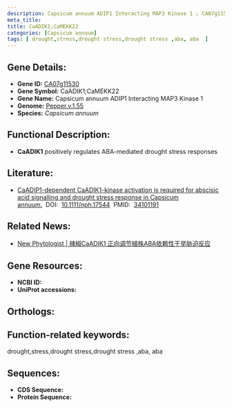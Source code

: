 ```yaml
---
description: Capsicum annuum ADIP1 Interacting MAP3 Kinase 1 ; CA07g11530 ; Capsicum annuum
meta_title:
title: CaADIK1;CaMEKK22
categories: [Capsicum annuum]
tags: [ drought,stress,drought stress,drought stress ,aba, aba  ]
---
```


## Gene Details:
- **Gene ID:**	[CA07g11530]()
- **Gene Symbol:** CaADIK1;CaMEKK22
- **Gene Name:** Capsicum annuum ADIP1 Interacting MAP3 Kinase 1
- **Genome:** [Pepper.v.1.55]()
- **Species:** *Capsicum annuum*

## Functional Description:
   -  **CaADIK1** positively regulates ABA-mediated drought stress responses

## Literature:
   - [CaADIP1-dependent CaADIK1-kinase activation is required for abscisic acid signalling and drought stress response in Capsicum annuum.]( https://nph.onlinelibrary.wiley.com/doi/10.1111/nph.17544)&nbsp;&nbsp;DOI:&nbsp;&nbsp;[10.1111/nph.17544](https://nph.onlinelibrary.wiley.com/doi/10.1111/nph.17544)&nbsp;&nbsp;PMID:&nbsp;&nbsp;[34101191](https://pubmed.ncbi.nlm.nih.gov/34101191/)

## Related News:
   - [New Phytologist | 辣椒CaADIK1 正向调节植株ABA依赖性干旱胁迫反应](https://mp.weixin.qq.com/s?__biz=Mzg3MDEwNDEyMg==&mid=2247512346&idx=3&sn=40263b05a6d642780b4a9a7e47ab6bcd&chksm=ce901c4ff9e79559bf899c05bd4443f539d70a0e518d663beeb0606298118fb86534af66679b&scene=27#wechat_redirect)

## Gene Resources:
- **NCBI ID:** [](https://www.ncbi.nlm.nih.gov/gene/?term=)
- **UniProt accessions:** [](https://www.uniprot.org/uniprotkb//entry)

## Orthologs:


## Function-related keywords:
drought,stress,drought stress,drought stress ,aba, aba 

## Sequences:
- **CDS Sequence:**
- **Protein Sequence:**
